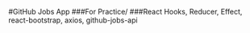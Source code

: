 #GitHub Jobs App
###For Practice/
###React Hooks, Reducer, Effect, react-bootstrap, axios, github-jobs-api
